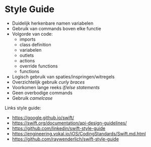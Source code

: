 # Style Guide

* Duidelijk herkenbare namen variabelen
* Gebruik van commands boven elke functie
* Volgorde van code:
  * imports
  * class definition
  * variabelen
  * outlets
  * actions
  * override functions
  * functions
* Logisch gebruik van spaties/inspringen/witregels
* Overzichtelijk gebruik _curly braces_
* Voorkomen lange reeks _if/else statements_
* Geen overbodige commands
* Gebruik _camelcase_

Links style guide:

* https://google.github.io/swift/
* https://swift.org/documentation/api-design-guidelines/
* https://github.com/linkedin/swift-style-guide
* https://engineering.vokal.io/iOS/CodingStandards/Swift.md.html
* https://github.com/raywenderlich/swift-style-guide
